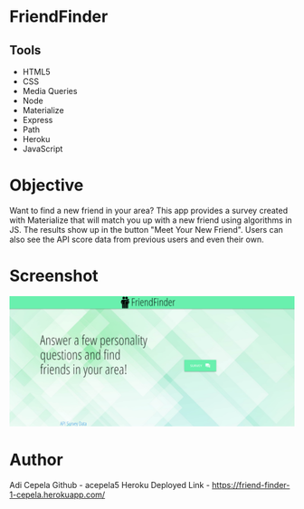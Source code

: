 # FriendFinder

## Tools
* HTML5
* CSS
* Media Queries
* Node
* Materialize
* Express
* Path
* Heroku
* JavaScript

# Objective
Want to find a new friend in your area? This app provides a survey created with Materialize that will match you up with a new friend using algorithms in JS. The results show up in the button "Meet Your New Friend". Users can also see the API score data from previous users and even their own.

# Screenshot
![ ](./Screenshot_(4).png)

# Author
Adi Cepela
Github - acepela5
Heroku Deployed Link - https://friend-finder-1-cepela.herokuapp.com/
